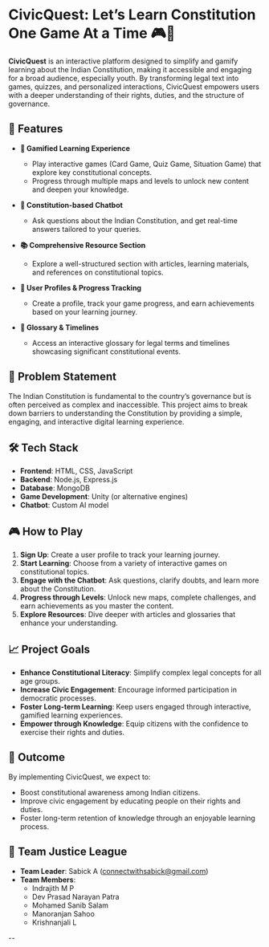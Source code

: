 
# CivicQuest: Let’s Learn Constitution One Game At a Time 🎮📜

**CivicQuest** is an interactive platform designed to simplify and gamify learning about the Indian Constitution, making it accessible and engaging for a broad audience, especially youth. By transforming legal text into games, quizzes, and personalized interactions, CivicQuest empowers users with a deeper understanding of their rights, duties, and the structure of governance.

## 🚀 Features

- **🎯 Gamified Learning Experience**
  - Play interactive games (Card Game, Quiz Game, Situation Game) that explore key constitutional concepts.
  - Progress through multiple maps and levels to unlock new content and deepen your knowledge.
  
- **🤖 Constitution-based Chatbot**
  - Ask questions about the Indian Constitution, and get real-time answers tailored to your queries.

- **📚 Comprehensive Resource Section**
  - Explore a well-structured section with articles, learning materials, and references on constitutional topics.

- **👤 User Profiles & Progress Tracking**
  - Create a profile, track your game progress, and earn achievements based on your learning journey.

- **📜 Glossary & Timelines**
  - Access an interactive glossary for legal terms and timelines showcasing significant constitutional events.

## 🎯 Problem Statement


The Indian Constitution is fundamental to the country’s governance but is often perceived as complex and inaccessible. This project aims to break down barriers to understanding the Constitution by providing a simple, engaging, and interactive digital learning experience.

## 🛠️ Tech Stack

- **Frontend**: HTML, CSS, JavaScript
- **Backend**: Node.js, Express.js
- **Database**: MongoDB
- **Game Development**: Unity (or alternative engines)
- **Chatbot**: Custom AI model

## 🎮 How to Play

1. **Sign Up**: Create a user profile to track your learning journey.
2. **Start Learning**: Choose from a variety of interactive games on constitutional topics.
3. **Engage with the Chatbot**: Ask questions, clarify doubts, and learn more about the Constitution.
4. **Progress through Levels**: Unlock new maps, complete challenges, and earn achievements as you master the content.
5. **Explore Resources**: Dive deeper with articles and glossaries that enhance your understanding.

## 📈 Project Goals

- **Enhance Constitutional Literacy**: Simplify complex legal concepts for all age groups.
- **Increase Civic Engagement**: Encourage informed participation in democratic processes.
- **Foster Long-term Learning**: Keep users engaged through interactive, gamified learning experiences.
- **Empower through Knowledge**: Equip citizens with the confidence to exercise their rights and duties.

## 📜 Outcome

By implementing CivicQuest, we expect to:
- Boost constitutional awareness among Indian citizens.
- Improve civic engagement by educating people on their rights and duties.
- Foster long-term retention of knowledge through an enjoyable learning process.

## 💼 Team Justice League

- **Team Leader**: Sabick A ([connectwithsabick@gmail.com](mailto:connectwithsabick@gmail.com))
- **Team Members**:
  - Indrajith M P
  - Dev Prasad Narayan Patra
  - Mohamed Sanib Salam
  - Manoranjan Sahoo
  - Krishnanjali L

--
